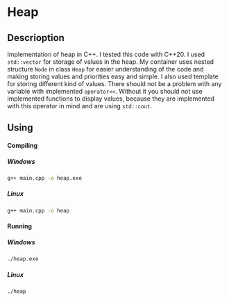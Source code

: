 # Heap
## Descrioption
Implementation of heap in C++. I tested this code with C++20. I used `std::vector` for storage of values in the heap. My container uses nested structure `Node` in class `Heap` for easier understanding of the code and making storing values and priorities easy and simple. I also used template for storing different kind of values. There should not be a problem with any variable with implemented `operator<<`. Without it you should not use implemented functions to display values, because they are implemented with this operator in mind and are using `std::cout`.
## Using
#### Compiling
##### Windows
```bash
g++ main.cpp -o heap.exe
```
##### Linux
```bash
g++ main.cpp -o heap
```
#### Running
##### Windows
```bash
./heap.exe
```
##### Linux
```bash
./heap
```
